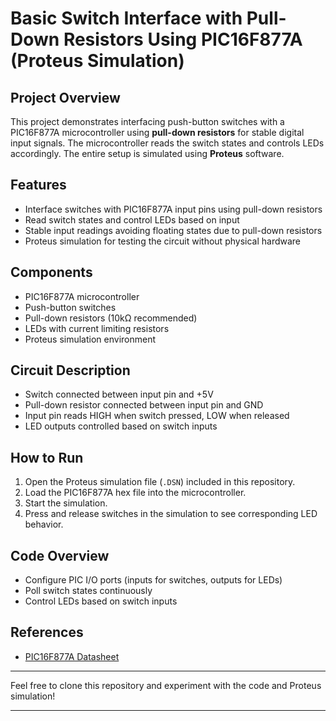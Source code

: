 # Basic Switch Interface with Pull-Down Resistors Using PIC16F877A (Proteus Simulation)

## Project Overview
This project demonstrates interfacing push-button switches with a PIC16F877A microcontroller using **pull-down resistors** for stable digital input signals. The microcontroller reads the switch states and controls LEDs accordingly. The entire setup is simulated using **Proteus** software.

## Features
- Interface switches with PIC16F877A input pins using pull-down resistors
- Read switch states and control LEDs based on input
- Stable input readings avoiding floating states due to pull-down resistors
- Proteus simulation for testing the circuit without physical hardware

## Components
- PIC16F877A microcontroller
- Push-button switches
- Pull-down resistors (10kΩ recommended)
- LEDs with current limiting resistors
- Proteus simulation environment

## Circuit Description
- Switch connected between input pin and +5V
- Pull-down resistor connected between input pin and GND
- Input pin reads HIGH when switch pressed, LOW when released
- LED outputs controlled based on switch inputs

## How to Run
1. Open the Proteus simulation file (`.DSN`) included in this repository.
2. Load the PIC16F877A hex file into the microcontroller.
3. Start the simulation.
4. Press and release switches in the simulation to see corresponding LED behavior.

## Code Overview
- Configure PIC I/O ports (inputs for switches, outputs for LEDs)
- Poll switch states continuously
- Control LEDs based on switch inputs

## References
- [PIC16F877A Datasheet](http://ww1.microchip.com/downloads/en/DeviceDoc/39582b.pdf)

---

Feel free to clone this repository and experiment with the code and Proteus simulation!

---

